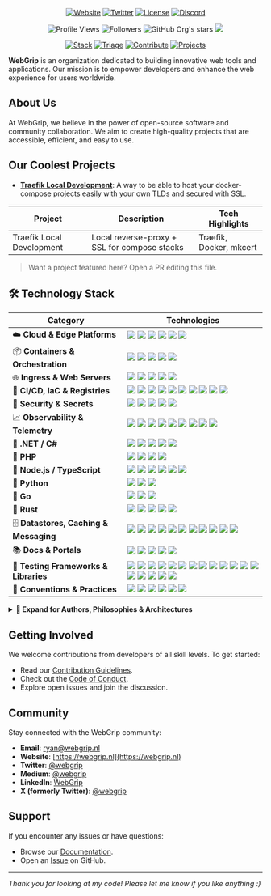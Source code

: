 <p align="center">
	<a href="https://webgrip.nl"><img src="https://img.shields.io/badge/Website-webgrip.nl-0A6484?style=for-the-badge&logo=firefox-browser&logoColor=white" alt="Website" /></a>
	<a href="https://twitter.com/webgrip"><img src="https://img.shields.io/badge/Follow-@webgrip-1DA1F2?style=for-the-badge&logo=twitter&logoColor=white" alt="Twitter" /></a>
	<a href="https://github.com/webgrip/.github/blob/main/LICENCE"><img src="https://img.shields.io/badge/license-MIT-green?style=for-the-badge" alt="License" /></a>
	<a href="https://discord.com/invite/1411633519821852734"><img alt="Discord" src="https://img.shields.io/discord/1411633519821852734?style=for-the-badge&logo=discord"></a>
</p>

<p align="center">
	<img src="https://komarev.com/ghpvc/?username=webgrip&color=blueviolet&style=for-the-badge" alt="Profile Views" />
	<img src="https://img.shields.io/github/followers/webgrip?style=for-the-badge&logo=github" alt="Followers" />
	<img alt="GitHub Org's stars" src="https://img.shields.io/github/stars/webgrip?style=for-the-badge&logo=github&color=yellow">
	<img src="https://img.shields.io/github/sponsors/webgrip?style=for-the-badge&logo=github&color=turquoise">
</p>

<p align="center">
	<a href="#tech-stack"><img src="https://img.shields.io/badge/Stack-Overview-4B32C3?style=flat-square" alt="Stack" /></a>
	<a href="#operational-github-shortcuts"><img src="https://img.shields.io/badge/DevOps-Triage-blue?style=flat-square" alt="Triage" /></a>
	<a href="#getting-involved"><img src="https://img.shields.io/badge/Contribute-Guide-success?style=flat-square" alt="Contribute" /></a>
	<a href="#our-coolest-projects"><img src="https://img.shields.io/badge/Projects-Showcase-critical?style=flat-square" alt="Projects" /></a>
</p>

**WebGrip** is an organization dedicated to building innovative web tools and applications. Our mission is to empower developers and enhance the web experience for users worldwide.

## About Us

At WebGrip, we believe in the power of open-source software and community collaboration. We aim to create high-quality projects that are accessible, efficient, and easy to use.

## Our Coolest Projects

- [**Traefik Local Development**](https://github.com/webgrip/traefik-local-development): A way to be able to host your docker-compose projects easily with your own TLDs and secured with SSL.

| Project | Description | Tech Highlights |
|---------|-------------|-----------------|
| Traefik Local Development | Local reverse-proxy + SSL for compose stacks | Traefik, Docker, mkcert |

> Want a project featured here? Open a PR editing this file.

## 🛠️ Technology Stack

| Category | Technologies |
|---|---|
| ☁️ **Cloud & Edge Platforms** | <img src="https://img.shields.io/badge/DigitalOcean-0080FF?logo=digitalocean&logoColor=white" /> <img src="https://img.shields.io/badge/AWS-232F3E?logo=amazon-aws&logoColor=white" /> <img src="https://img.shields.io/badge/Amazon_S3-569A31?logo=amazons3&logoColor=white" /> <img src="https://img.shields.io/badge/Azure-0078D4?logo=microsoft-azure&logoColor=white" /> <img src="https://img.shields.io/badge/GCP-4285F4?logo=google-cloud&logoColor=white" /> <img src="https://img.shields.io/badge/Cloudflare-F38020?logo=cloudflare&logoColor=white" /> |
| 📦 **Containers & Orchestration** | <img src="https://img.shields.io/badge/Docker-2496ED?logo=docker&logoColor=white" /> <img src="https://img.shields.io/badge/Docker_Compose-2496ED?logo=docker&logoColor=white" /> <img src="https://img.shields.io/badge/Kubernetes-326CE5?logo=kubernetes&logoColor=white" /> <img src="https://img.shields.io/badge/Helm-0F1689?logo=helm&logoColor=white" /> <img src="https://img.shields.io/badge/Mesos-0073CF?logo=apache-mesos&logoColor=white" /> |
| 🌐 **Ingress & Web Servers** | <img src="https://img.shields.io/badge/Traefik-24A1C1?logo=traefikproxy&logoColor=white" /> <img src="https://img.shields.io/badge/NGINX-009639?logo=nginx&logoColor=white" /> <img src="https://img.shields.io/badge/HAProxy-1068A6?logo=haproxy&logoColor=white" /> <img src="https://img.shields.io/badge/Caddy-00BFA6?logo=caddy&logoColor=white" /> <img src="https://img.shields.io/badge/Apache_HTTP_Server-D22128?logo=apache&logoColor=white" /> |
| 🔄 **CI/CD, IaC & Registries** | <img src="https://img.shields.io/badge/GitHub_Actions-2088FF?logo=githubactions&logoColor=white" /> <img src="https://img.shields.io/badge/ARC-2088FF?logo=githubactions&logoColor=white" /> <img src="https://img.shields.io/badge/Jenkins-D24939?logo=jenkins&logoColor=white" /> <img src="https://img.shields.io/badge/GitLab_CI-FC6D26?logo=gitlab&logoColor=white" /> <img src="https://img.shields.io/badge/Bitbucket_Pipelines-0052CC?logo=bitbucket&logoColor=white" /> <img src="https://img.shields.io/badge/Azure_DevOps-0078D7?logo=azuredevops&logoColor=white" /> <img src="https://img.shields.io/badge/Terraform-844FBA?logo=terraform&logoColor=white" /> <img src="https://img.shields.io/badge/Let%E2%80%99s_Encrypt-003A70?logo=letsencrypt&logoColor=white" /> <img src="https://img.shields.io/badge/GHCR-181717?logo=github&logoColor=white" /> <img src="https://img.shields.io/badge/DO_Registry-0080FF?logo=digitalocean&logoColor=white" /> |
| 🔐 **Security & Secrets** | <img src="https://img.shields.io/badge/SOPS-6578C0?logo=mozilla&logoColor=white" /> <img src="https://img.shields.io/badge/Vault-000000?logo=vault&logoColor=white" /> <img src="https://img.shields.io/badge/Akeyless-1E88E5?logo=lock&logoColor=white" /> <img src="https://img.shields.io/badge/YubiKey-000000?logo=yubico&logoColor=white" /> <img src="https://img.shields.io/badge/OAuth2-3EAAAF?logo=openid&logoColor=white" /> |
| 📈 **Observability & Telemetry** | <img src="https://img.shields.io/badge/Grafana-F46800?logo=grafana&logoColor=white" /> <img src="https://img.shields.io/badge/Prometheus-E6522C?logo=prometheus&logoColor=white" /> <img src="https://img.shields.io/badge/Loki-0E9C57?logo=grafana&logoColor=white" /> <img src="https://img.shields.io/badge/Tempo-4A5EAB?logo=grafana&logoColor=white" /> <img src="https://img.shields.io/badge/Mimir-FF6F00?logo=grafana&logoColor=white" /> <img src="https://img.shields.io/badge/OpenTelemetry-000000?logo=opentelemetry&logoColor=white" /> <img src="https://img.shields.io/badge/ELK-005571?logo=elastic&logoColor=white" /> <img src="https://img.shields.io/badge/New_Relic-008C99?logo=newrelic&logoColor=white" /> <img src="https://img.shields.io/badge/Sentry-362D59?logo=sentry&logoColor=white" /> |
| 🧠 **.NET / C#** | <img src="https://img.shields.io/badge/ASP.NET_Core-512BD4?logo=dotnet&logoColor=white" /> <img src="https://img.shields.io/badge/SignalR-512BD4?logo=dotnet&logoColor=white" /> <img src="https://img.shields.io/badge/Blazor-512BD4?logo=dotnet&logoColor=white" /> <img src="https://img.shields.io/badge/Entity_Framework_Core-512BD4?logo=dotnet&logoColor=white" /> <img src="https://img.shields.io/badge/Dapper-512BD4?logo=dotnet&logoColor=white" /> |
| 🧠 **PHP** | <img src="https://img.shields.io/badge/Laravel-FF2D20?logo=laravel&logoColor=white" /> <img src="https://img.shields.io/badge/Symfony-000000?logo=symfony&logoColor=white" /> <img src="https://img.shields.io/badge/Eloquent-FF2D20?logo=laravel&logoColor=white" /> <img src="https://img.shields.io/badge/Doctrine-000000?logo=symfony&logoColor=white" /> |
| 🧠 **Node.js / TypeScript** | <img src="https://img.shields.io/badge/Express.js-000000?logo=nodedotjs&logoColor=white" /> <img src="https://img.shields.io/badge/NestJS-E0234E?logo=nestjs&logoColor=white" /> <img src="https://img.shields.io/badge/Fastify-000000?logo=fastify&logoColor=white" /> <img src="https://img.shields.io/badge/React-61DAFB?logo=react&logoColor=black" /> <img src="https://img.shields.io/badge/Angular-DD0031?logo=angular&logoColor=white" /> <img src="https://img.shields.io/badge/Vue.js-4FC08D?logo=vue.js&logoColor=white" /> |
| 🧠 **Python** | <img src="https://img.shields.io/badge/FastAPI-009688?logo=fastapi&logoColor=white" /> <img src="https://img.shields.io/badge/Django-092E20?logo=django&logoColor=white" /> <img src="https://img.shields.io/badge/SQLAlchemy-D71F00?logo=python&logoColor=white" /> |
| 🧠 **Go** | <img src="https://img.shields.io/badge/Gin-00ADD8?logo=go&logoColor=white" /> <img src="https://img.shields.io/badge/Echo-00ADD8?logo=go&logoColor=white" /> <img src="https://img.shields.io/badge/GORM-00ADD8?logo=go&logoColor=white" /> |
| 🧠 **Rust** | <img src="https://img.shields.io/badge/Actix_Web-000000?logo=rust&logoColor=white" /> <img src="https://img.shields.io/badge/Rocket-000000?logo=rust&logoColor=white" /> <img src="https://img.shields.io/badge/Axum-000000?logo=rust&logoColor=white" /> <img src="https://img.shields.io/badge/Diesel-000000?logo=rust&logoColor=white" /> <img src="https://img.shields.io/badge/SQLx-000000?logo=rust&logoColor=white" /> |
| 🗄️ **Datastores, Caching & Messaging** | <img src="https://img.shields.io/badge/MySQL-4479A1?logo=mysql&logoColor=white" /> <img src="https://img.shields.io/badge/MariaDB-003545?logo=mariadb&logoColor=white" /> <img src="https://img.shields.io/badge/PostgreSQL-4169E1?logo=postgresql&logoColor=white" /> <img src="https://img.shields.io/badge/SQLite-003B57?logo=sqlite&logoColor=white" /> <img src="https://img.shields.io/badge/Redis-DC382D?logo=redis&logoColor=white" /> <img src="https://img.shields.io/badge/Cassandra-1287B1?logo=apache-cassandra&logoColor=white" /> <img src="https://img.shields.io/badge/MongoDB-47A248?logo=mongodb&logoColor=white" /> <img src="https://img.shields.io/badge/Couchbase-EA2328?logo=couchbase&logoColor=white" /> <img src="https://img.shields.io/badge/Elasticsearch-005571?logo=elasticsearch&logoColor=white" /> <img src="https://img.shields.io/badge/Kafka-231F20?logo=apache-kafka&logoColor=white" /> <img src="https://img.shields.io/badge/RabbitMQ-FF6600?logo=rabbitmq&logoColor=white" /> |
| 📚 **Docs & Portals** | <img src="https://img.shields.io/badge/Backstage-7147FF?logo=backstage&logoColor=white" /> <img src="https://img.shields.io/badge/TechDocs-7147FF?logo=backstage&logoColor=white" /> <img src="https://img.shields.io/badge/MkDocs-000000?logo=markdown&logoColor=white" /> <img src="https://img.shields.io/badge/Mermaid-009688?logo=markdown&logoColor=white" /> <img src="https://img.shields.io/badge/PlantUML-F87C00?logo=uml&logoColor=white" /> |
| 🧪 **Testing Frameworks & Libraries** | <img src="https://img.shields.io/badge/xUnit-512BD4?logo=dotnet&logoColor=white" /> <img src="https://img.shields.io/badge/NUnit-512BD4?logo=dotnet&logoColor=white" /> <img src="https://img.shields.io/badge/MSTest-512BD4?logo=dotnet&logoColor=white" /> <img src="https://img.shields.io/badge/PHPUnit-777BB4?logo=php&logoColor=white" /> <img src="https://img.shields.io/badge/Prophecy-6E4A7E?logo=php&logoColor=white" /> <img src="https://img.shields.io/badge/PHPCS-8892BF?logo=php&logoColor=white" /> <img src="https://img.shields.io/badge/PHPStan-8892BF?logo=php&logoColor=white" /> <img src="https://img.shields.io/badge/Psalm-8892BF?logo=php&logoColor=white" /> <img src="https://img.shields.io/badge/Rector-8892BF?logo=php&logoColor=white" /> <img src="https://img.shields.io/badge/Jest-C21325?logo=jest&logoColor=white" /> <img src="https://img.shields.io/badge/ESLint-4B32C3?logo=eslint&logoColor=white" /> <img src="https://img.shields.io/badge/Pytest-3776AB?logo=python&logoColor=white" /> <img src="https://img.shields.io/badge/Testify-00ADD8?logo=go&logoColor=white" /> <img src="https://img.shields.io/badge/Cargo_Nextest-000000?logo=rust&logoColor=white" /> <img src="https://img.shields.io/badge/Cargo_Clippy-000000?logo=rust&logoColor=white" /> <img src="https://img.shields.io/badge/Cargo_Audit-000000?logo=rust&logoColor=white" /> <img src="https://img.shields.io/badge/Cargo_Deny-000000?logo=rust&logoColor=white" /> <img src="https://img.shields.io/badge/Cargo_Udeps-000000?logo=rust&logoColor=white" /> |
| 📏 **Conventions & Practices** | <img src="https://img.shields.io/badge/TDD-000000?logo=jest&logoColor=white" /> <img src="https://img.shields.io/badge/BDD-FF9900?logo=testing-library&logoColor=white" /> <img src="https://img.shields.io/badge/Code_Style-000000?logo=prettier&logoColor=white" /> <img src="https://img.shields.io/badge/Static_Analysis-007ACC?logo=codefactor&logoColor=white" /> <img src="https://img.shields.io/badge/Coverage-2E7D32?logo=codecov&logoColor=white" /> <img src="https://img.shields.io/badge/Shift--Left_Security-E91E63?logo=security&logoColor=white" /> |

<details>
  <summary><b>📘 Expand for Authors, Philosophies & Architectures</b></summary>

### Influential Authors
- **Eric Evans** — *Domain-Driven Design: Tackling Complexity in the Heart of Software*  
- **Vaughn Vernon** — *Implementing DDD*, *DDD Distilled*  
- **Dan North** — Originator of BDD, champion of executable specifications  
- **Gojko Adzic** — *Specification by Example*  
- **Kent Beck** — *Test-Driven Development by Example*, Agile Manifesto co-author  
- **Martin Fowler** — *Refactoring*, *Patterns of Enterprise Application Architecture*  
- **Robert C. Martin (Uncle Bob)** — *Clean Architecture*, *Agile Software Development: Principles, Patterns, and Practices*  

### Architectural Styles
- **Layered / N-Tier** — traditional separation of concerns  
- **Hexagonal (Ports & Adapters)** — Alistair Cockburn’s isolation of core domain logic  
- **Onion Architecture** — Jeffrey Palermo’s evolution of layered architecture  
- **Clean Architecture** — Uncle Bob’s concentric design, entities at the center  
- **CQRS (Command-Query Responsibility Segregation)** — Greg Young’s separation of reads/writes  
- **Event Sourcing** — application state as a series of immutable events  
- **Microservices** — distributed services aligned with bounded contexts  
- **Monolith-first** — ThoughtWorks’ pragmatic philosophy of starting simple  
- **Event-Driven Systems** — asynchronous event-based interactions  
- **Serverless** — cloud-native event-driven compute (Lambda, Azure Functions, Cloud Functions)  

</details>

## Getting Involved

We welcome contributions from developers of all skill levels. To get started:

- Read our [Contribution Guidelines](https://github.com/webgrip/.github/blob/main/CONTRIBUTING.md).
- Check out the [Code of Conduct](https://github.com/webgrip/.github/blob/main/CODE_OF_CONDUCT.md).
- Explore open issues and join the discussion.

## Community

Stay connected with the WebGrip community:

- **Email**: [ryan@webgrip.nl](mailto:ryan@webgrip.nl)
- **Website**: [https://webgrip.nl](https://webgrip.nl)
- **Twitter**: [@webgrip](https://twitter.com/webgrip)
- **Medium**: [@webgrip](https://medium.com/@webgrip)
- **LinkedIn**: [WebGrip](https://www.linkedin.com/company/webgrip)
- **X (formerly Twitter)**: [@webgrip](https://twitter.com/webgrip)

## Support

If you encounter any issues or have questions:

- Browse our [Documentation](https://github.com/webgrip/project-alpha/wiki).
- Open an [Issue](https://github.com/webgrip/project-alpha/issues) on GitHub.

---

*Thank you for looking at my code! Please let me know if you like anything :)*





